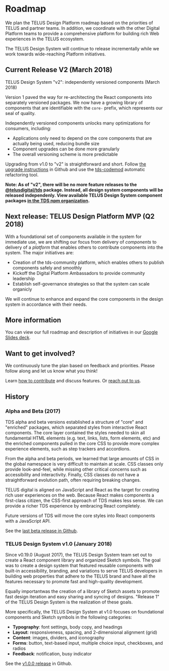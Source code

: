 # Roadmap

We plan the TELUS Design Platform roadmap based on the priorities of TELUS and partner teams. In addition, we coordinate with
the other Digital Platform teams to provide a comprehensive platform for building rich Web experiences in the TELUS ecosystem.

The TELUS Design System will continue to release incrementally while we work towards wide-reaching Platform initiatives.

## Current Release V2 (March 2018)

TELUS Design System "v2": independently versioned components (March 2018)

Version 1 paved the way for re-architecting the React components into separately versioned packages. We now have a growing library
of components that are identifiable with the `core-` prefix, which represents our seal of quality.

Independently versioned components unlocks many optimizations for consumers, including:

- Applications only need to depend on the core components that are actually being used, reducing bundle size
- Component upgrades can be done more granularly
- The overall versioning scheme is more predictable

Upgrading from v1.0 to "v2" is straightforward and short. Follow [the upgrade instructions](https://github.com/telusdigital/tds-core/releases/v2.0.0) in
Github and use the [tds-codemod](https://github.com/telusdigital/tds-codemod) automatic refactoring tool.

**Note: As of "v2", there will be no more feature releases to the [@telusdigital/tds](https://www.npmjs.com/package/@telusdigital/tds) package.
Instead, all design system components will be released independenly. View available TELUS Design System component packages
[in the TDS npm organization](https://www.npmjs.com/org/tds).**

## Next release: TELUS Design Platform MVP (Q2 2018)

With a foundational set of components available in the system for immediate use, we are shifting our focus from delivery of
_components_ to delivery of a _platform_ that enables others to contribute components into the system. The major initiatives are:

- Creation of the tds-community platform, which enables others to publish components safely and smoothly
- Kickoff the Digital Platform Ambassadors to provide community leadership
- Establish self-governance strategies so that the system can scale organicly

We will continue to enhance and expand the core components in the design system in accordance with their needs.

## More information

You can view our full roadmap and description of initiatives in our [Google Slides deck](https://docs.google.com/presentation/d/1Tw062DhhKKLnasgEzkoA-UHnj3qp7iRATNmiwLG7kzA/edit?usp=sharing).

## Want to get involved?

We continuously tune the plan based on feedback and priorities. Please follow along and let us know what you think!

Learn [how to contribute](./contributing/contributing.md) and discuss features. Or [reach out to us](contact.md).

## History

### Alpha and Beta (2017)

TDS alpha and beta versions established a structure of "core" and "enriched" packages, which separated styles from interactive React
components. The core layer contained the styles needed to skin all fundamental HTML elements (e.g. text, links, lists,
form elements, etc) and the enriched components pulled in the core CSS to provide more complex experience elements, such
as step trackers and accordions.

From the alpha and beta periods, we learned that large amounts of CSS in the global namespace is very difficult to maintain
at scale. CSS classes only provide look-and-feel, while missing other critical concerns such as accessibility and interactivity.
Finally, CSS classes do not have a straightforward evolution path, often requiring breaking changes.

TELUS digital is aligned on JavaScript and React as the target for creating rich user experiences on the web. Because React
makes components a first-class citizen, the CSS-first approach of TDS makes less sense. We can provide a richer
TDS experience by embracing React completely.

Future versions of TDS will move the core styles into React components with a JavaScript API.

See the [last beta release in Github](https://github.com/telusdigital/tds-core/releases/v0.34.0).

### TELUS Design System v1.0 (January 2018)

Since v0.19.0 (August 2017), the TELUS Design System team set out to create a React component library and organized Sketch symbols. The goal
was to create a design system that featured reusable components with built-in accessibility, branding, and variations to serve
TELUS developers in building web properties that adhere to the TELUS brand and have all the features necessary to promote fast
and high-quality development.

Equally importantwas the creation of a library of Sketch assets to promote fast design iteration and easy sharing and syncing of designs.
"Release 1" of the TELUS Design System is the realization of these goals.

More specifically, the TELUS Design System at v1.0 focuses on foundational components and Sketch symbols in the following categories:

- **Typography**: font settings, body copy, and headings
- **Layout**: responsiveness, spacing, and 2-dimensional alignment (grid)
- **Content**: images, dividers, and iconography
- **Forms**: button, text-based input, multiple choice input, checkboxes, and radios
- **Feedback**: notification, busy indicator

See the [v1.0.0 release](https://github.com/telusdigital/tds-core/releases/v1.0.0) in Github.
